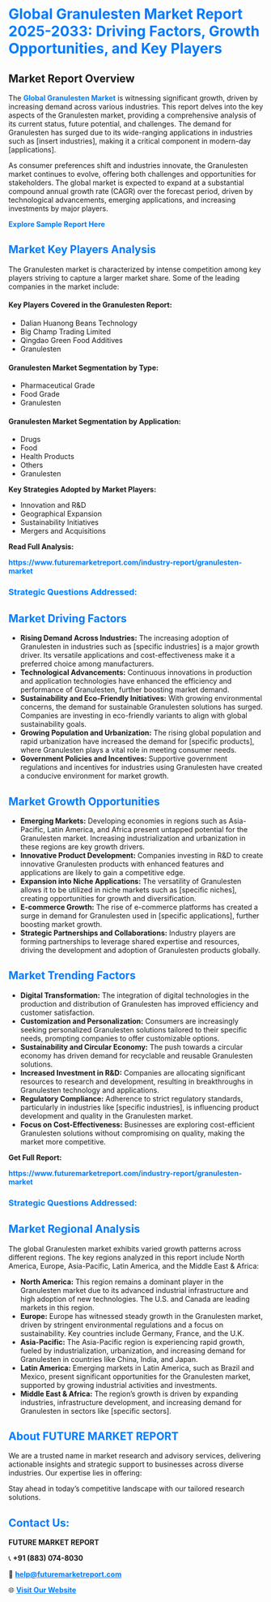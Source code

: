 <h1 style="color: #007BFF;">Global Granulesten Market Report 2025-2033: Driving Factors, Growth Opportunities, and Key Players</h1>

<section id="overview">
<h2>Market Report Overview</h2>
<p>The <a href="https://www.futuremarketreport.com/industry-report/granulesten-market" style="color: #007BFF; text-decoration: none;"><strong>Global Granulesten Market</strong></a> is witnessing significant growth, driven by increasing demand across various industries. This report delves into the key aspects of the Granulesten market, providing a comprehensive analysis of its current status, future potential, and challenges. The demand for Granulesten has surged due to its wide-ranging applications in industries such as [insert industries], making it a critical component in modern-day [applications].</p>
<p>As consumer preferences shift and industries innovate, the Granulesten market continues to evolve, offering both challenges and opportunities for stakeholders. The global market is expected to expand at a substantial compound annual growth rate (CAGR) over the forecast period, driven by technological advancements, emerging applications, and increasing investments by major players.</p>
</section>

<section id="overview">
<p><a href="https://www.futuremarketreport.com/request-sample/reportId=98938" style="color: #007BFF; text-decoration: none;"><strong>Explore Sample Report Here</strong></a></p>
</section>

<section id="key-players">
<h2 style="color: #007BFF;">Market Key Players Analysis</h2>
<p>The Granulesten market is characterized by intense competition among key players striving to capture a larger market share. Some of the leading companies in the market include:</p>
<h4>Key Players Covered in the Granulesten Report:</h4>
<ul><li>Dalian Huanong Beans Technology</li><li>Big Champ Trading Limited</li><li>Qingdao Green Food Additives</li><li>Granulesten</li></ul>
<h4>Granulesten Market Segmentation by Type:</h4>
<ul><li>Pharmaceutical Grade</li><li>Food Grade</li><li>Granulesten</li></ul>

<h4>Granulesten Market Segmentation by Application:</h4>
<ul><li>Drugs</li><li>Food</li><li>Health Products</li><li>Others</li><li>Granulesten</li></ul>
<p><strong>Key Strategies Adopted by Market Players:</strong></p>
<ul>
<li>Innovation and R&D</li>
<li>Geographical Expansion</li>
<li>Sustainability Initiatives</li>
<li>Mergers and Acquisitions</li>
</ul>
</section>

<section>
<p><strong>Read Full Analysis: </strong></p><a href="https://www.futuremarketreport.com/industry-report/granulesten-market" style="color: #007BFF; text-decoration: none;"><strong>https://www.futuremarketreport.com/industry-report/granulesten-market</strong></a>
<h3 style="color: #007BFF;">Strategic Questions Addressed:</h3>
</section>

<section id="driving-factors">
<h2 style="color: #007BFF;">Market Driving Factors</h2>
<ul>
<li><strong>Rising Demand Across Industries:</strong> The increasing adoption of Granulesten in industries such as [specific industries] is a major growth driver. Its versatile applications and cost-effectiveness make it a preferred choice among manufacturers.</li>
<li><strong>Technological Advancements:</strong> Continuous innovations in production and application technologies have enhanced the efficiency and performance of Granulesten, further boosting market demand.</li>
<li><strong>Sustainability and Eco-Friendly Initiatives:</strong> With growing environmental concerns, the demand for sustainable Granulesten solutions has surged. Companies are investing in eco-friendly variants to align with global sustainability goals.</li>
<li><strong>Growing Population and Urbanization:</strong> The rising global population and rapid urbanization have increased the demand for [specific products], where Granulesten plays a vital role in meeting consumer needs.</li>
<li><strong>Government Policies and Incentives:</strong> Supportive government regulations and incentives for industries using Granulesten have created a conducive environment for market growth.</li>
</ul>
</section>

<section id="growth-opportunities">
<h2 style="color: #007BFF;">Market Growth Opportunities</h2>
<ul>
<li><strong>Emerging Markets:</strong> Developing economies in regions such as Asia-Pacific, Latin America, and Africa present untapped potential for the Granulesten market. Increasing industrialization and urbanization in these regions are key growth drivers.</li>
<li><strong>Innovative Product Development:</strong> Companies investing in R&D to create innovative Granulesten products with enhanced features and applications are likely to gain a competitive edge.</li>
<li><strong>Expansion into Niche Applications:</strong> The versatility of Granulesten allows it to be utilized in niche markets such as [specific niches], creating opportunities for growth and diversification.</li>
<li><strong>E-commerce Growth:</strong> The rise of e-commerce platforms has created a surge in demand for Granulesten used in [specific applications], further boosting market growth.</li>
<li><strong>Strategic Partnerships and Collaborations:</strong> Industry players are forming partnerships to leverage shared expertise and resources, driving the development and adoption of Granulesten products globally.</li>
</ul>
</section>

<section id="trending-factors">
<h2 style="color: #007BFF;">Market Trending Factors</h2>
<ul>
<li><strong>Digital Transformation:</strong> The integration of digital technologies in the production and distribution of Granulesten has improved efficiency and customer satisfaction.</li>
<li><strong>Customization and Personalization:</strong> Consumers are increasingly seeking personalized Granulesten solutions tailored to their specific needs, prompting companies to offer customizable options.</li>
<li><strong>Sustainability and Circular Economy:</strong> The push towards a circular economy has driven demand for recyclable and reusable Granulesten solutions.</li>
<li><strong>Increased Investment in R&D:</strong> Companies are allocating significant resources to research and development, resulting in breakthroughs in Granulesten technology and applications.</li>
<li><strong>Regulatory Compliance:</strong> Adherence to strict regulatory standards, particularly in industries like [specific industries], is influencing product development and quality in the Granulesten market.</li>
<li><strong>Focus on Cost-Effectiveness:</strong> Businesses are exploring cost-efficient Granulesten solutions without compromising on quality, making the market more competitive.</li>
</ul>
</section>

<section>
<p><strong>Get Full Report: </strong></p><a href="https://www.futuremarketreport.com/industry-report/granulesten-market" style="color: #007BFF; text-decoration: none;"><strong>https://www.futuremarketreport.com/industry-report/granulesten-market</strong></a>
<h3 style="color: #007BFF;">Strategic Questions Addressed:</h3>
</section>


<section id="regional-analysis">
<h2 style="color: #007BFF;">Market Regional Analysis</h2>
<p>The global Granulesten market exhibits varied growth patterns across different regions. The key regions analyzed in this report include North America, Europe, Asia-Pacific, Latin America, and the Middle East & Africa:</p>
<ul>
<li><strong>North America:</strong> This region remains a dominant player in the Granulesten market due to its advanced industrial infrastructure and high adoption of new technologies. The U.S. and Canada are leading markets in this region.</li>
<li><strong>Europe:</strong> Europe has witnessed steady growth in the Granulesten market, driven by stringent environmental regulations and a focus on sustainability. Key countries include Germany, France, and the U.K.</li>
<li><strong>Asia-Pacific:</strong> The Asia-Pacific region is experiencing rapid growth, fueled by industrialization, urbanization, and increasing demand for Granulesten in countries like China, India, and Japan.</li>
<li><strong>Latin America:</strong> Emerging markets in Latin America, such as Brazil and Mexico, present significant opportunities for the Granulesten market, supported by growing industrial activities and investments.</li>
<li><strong>Middle East & Africa:</strong> The region’s growth is driven by expanding industries, infrastructure development, and increasing demand for Granulesten in sectors like [specific sectors].</li>
</ul>
</section>

<footer>
<h2 style="color: #007BFF;">About FUTURE MARKET REPORT</h2>
<p>We are a trusted name in market research and advisory services, delivering actionable insights and strategic support to businesses across diverse industries. Our expertise lies in offering:</p>

<p>Stay ahead in today’s competitive landscape with our tailored research solutions.</p>

<h2 style="color: #007BFF;">Contact Us:</h2>
<p><strong>FUTURE MARKET REPORT</strong></p>
<p>📞 <strong>+91 (883) 074-8030</strong></p>
<p>📧 <strong><a href="mailto:help@futuremarketreport.com" style="color: #007BFF;">help@futuremarketreport.com</a></strong></p>
<p>🌐 <strong><a href="https://www.futuremarketreport.com/" style="color: #007BFF;">Visit Our Website</a></strong></p>
</footer>